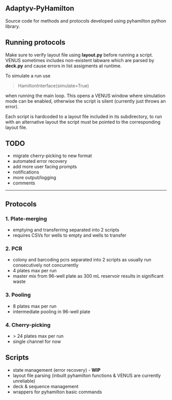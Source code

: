 ## Adaptyv-PyHamilton

Source code for methods and protocols developed using pyhamilton python library.

## Running protocols
Make sure to verify layout file using **layout.py** before running a script. VENUS sometimes includes non-existent labware which are parsed by **deck.py** and cause errors in list assigments at runtime.

To simulate a run use

> HamiltonInterface(simulate=True)

when running the main loop. This opens a VENUS window where simulation mode can be enabled, otherwise the script is silent (currently just throws an error).

Each script is hardcoded to a layout file included in its subdirectory, to run with an alternative layout the script must be pointed to the corresponding layout file.

## TODO
* migrate cherry-picking to new format
* automated error recovery
* add more user facing prompts
* notifications
* more output/logging
* comments

***

## Protocols

### 1. Plate-merging
* emptying and transferring separated into 2 scripts
* requires CSVs for wells to empty and wells to transfer

### 2. PCR
* colony and barcoding pcrs separated into 2 scripts as usually run consecutively not concurrently
* 4 plates max per run
* master mix from 96-well plate as 300 mL reservoir results in significant waste

### 3. Pooling
* 8 plates max per run
* intermediate pooling in 96-well plate

### 4. Cherry-picking
* \> 24 plates max per run
* single channel for now

## Scripts
* state management (error recovery) - **WIP**
* layout file parsing (inbuilt pyhamilton functions & VENUS are currently unreliable)
* deck & sequence management
* wrappers for pyhamilton basic commands